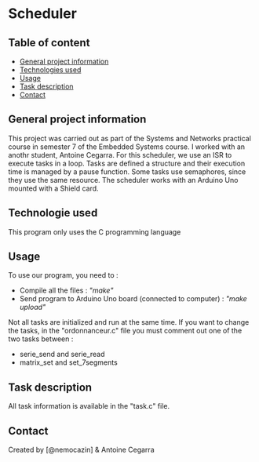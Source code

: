 # Scheduler

## Table of content

 * [General project information](#general-project-information)
 * [Technologies used](#technologies-used)
 * [Usage](#usage)
 * [Task description](#task-description)
 * [Contact](#contact)

## General project information

This project was carried out as part of the Systems and Networks practical course in semester 7 of the Embedded Systems course. I worked with an anothr student, Antoine Cegarra.
For this scheduler, we use an ISR to execute tasks in a loop. Tasks are defined a structure and their execution time is managed by a pause function. Some tasks use semaphores, since they use the same resource. 
The scheduler works with an Arduino Uno mounted with a Shield card.

## Technologie used

This program only uses the C programming language

## Usage

To use our program, you need to : 
 * Compile all the files : _"make"_
 * Send program to Arduino Uno board (connected to computer)  : _"make upload"_

 Not all tasks are initialized and run at the same time. If you want to change the tasks, in the "ordonnanceur.c" file you must comment out one of the two tasks between :
  * serie_send and serie_read
  * matrix_set and set_7segments

## Task description 

All task information is available in the "task.c" file.

## Contact

Created by [@nemocazin] & Antoine Cegarra